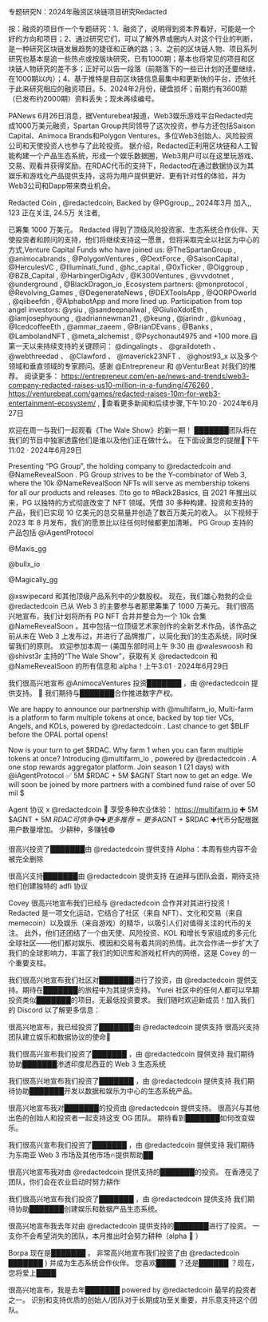 专题研究N：2024年融资区块链项目研究Redacted


按：融资的项目作一个专题研究：1、融资了，说明得到资本界看好，可能是一个好的方向和项目；2、通过研究它们，可以了解外界或圈内人对这个行业的判断，是一种研究区块链发展趋势的捷径和正确的路；3、之前的区块链人物、项目系列研究也基本是追一些热点或按版块研究，已有1000期；基本也将常见的项目和区块链人物研究的差不多；正好可以告一段落（前期落下的一些已计划的还要继续，在1000期以内）；4、基于推特是目前区块链信息最集中和更新快的平台，还依托于此来研究相应的融资项目。5、2024年2月份，硬盘损坏；前期约有3600期（已发布约2000期）资料丢失；现未再续编号。

PANews 6月26日消息，据Venturebeat报道，Web3娱乐游戏平台Redacted完成1000万美元融资，Spartan Group共同领导了这次投资，参与方还包括Saison Capital、Animoca Brands和Polygon Ventures。多位Web3创始人、风险投资公司和天使投资人也参与了此轮投资。
据介绍，Redacted正利用区块链和人工智能构建一个产品生态系统，形成一个娱乐数据圈，Web3用户可以在这里玩游戏、交易、观看并获得奖励。在RDAC代币的支持下，Redacted在通过数据协议为其娱乐和游戏化产品提供支持，这将为用户提供更好、更有针对性的体验，并为Web3公司和Dapp带来商业机会。

Redacted Coin
,
@redactedcoin,
Backed by 
@PGgroup_,
2024年3月 加入,,
123 正在关注,
24.5万 关注者,


已筹集 1000 万美元。
Redacted 得到了顶级风险投资家、生态系统合作伙伴、天使投资者和顾问的支持，他们将继续支持这一愿景，但将采取完全以社区为中心的方式,Venture Capital Funds who have joined us: 
@TheSpartanGroup
, 
@animocabrands
, 
@PolygonVentures
, 
@DextForce
, 
@SaisonCapital
, 
@HerculesVC
, 
@Illuminati_fund
, 
@hc_capital
, 
@0xTicker
, 
@Oiggroup
, 
@BZB_Capital
, 
@HarbingerDigAdv
, 
@K300Ventures
, 
@vvvdotnet
, 
@underground
, 
@BlackDragon_io
,Ecosystem partners: 
@monprotocol
, 
@Revolving_Games
, 
@DegenerateNews
, 
@DEXToolsApp
, 
@QORPOworld
, 
@qiibeefdn
, 
@AlphabotApp
 and more lined up.
Participation from top angel investors: 
@ysiu
, 
@sandeepnailwal
, 
@GiulioXdotEth
, 
@iamjosephyoung
, 
@adriannewman21
, 
@keung
, 
@jarindr
, 
@kunoag
, 
@IcedcoffeeEth
, 
@ammar_zaeem
, 
@BrianDEvans
, 
@Banks
, 
@LambolandNFT
, 
@meta_alchemist
, 
@Psychonaut4975
 and +100 more.自第一天以来持续支持的关键顾问： 
@dingalingts
 、 
@graildoteth
 、 
@webthreedad
 、 
@Clawford
 、 
@maverick23NFT
 、 
@ghost93_x
以及多个领域和垂直领域的专家顾问。感谢
@Entrepreneur
和 @VenturBeat 对我们的推荐。
阅读更多：
https://entrepreneur.com/en-ae/news-and-trends/web3-company-redacted-raises-us10-million-in-a-funding/476260
,
https://venturebeat.com/games/redacted-raises-10m-for-web3-entertainment-ecosystem/
,
🔔查看更多新闻和后续步骤,下午10:20 · 2024年6月27日

欢迎在周一与我们一起观看《The Wale Show》的新一期！
███████团队将在我们的节目中独家透露他们是谁以及他们正在做什么。
在下面设置您的提醒🫡下午11:02 · 2024年6月29日

Presenting “PG Group”, the holding company to 
@redactedcoin
 and 
@NameRevealSoon
. 
PG Group strives to be the Y-combinator of Web 3, where the 10k 
@NameRevealSoon
 NFTs will serve as membership tokens for all our products and releases.
⏰to go to #Back2Basics,
自 2021 年推出以来，PG 以独特的方式彻底改变了 NFT 领域。凭借 30 多种构建、投资和支持的产品，我们已实现 10 亿美元的总交易量并创造了数百万美元的收入。
以下视频于 2023 年 8 月发布，我们的愿景比以往任何时候都更加清晰。
PG Group 支持的产品包括
@iAgentProtocol
 
@Maxis_gg
 
@bullx_io
 
@Magically_gg
 
@xswipecard
和其他顶级产品系列中的少数股权。
现在，我们雄心勃勃的企业
@redactedcoin
已从 Web 3 的主要参与者那里筹集了 1000 万美元。
我们很高兴地宣布，我们计划将所有 PG NFT 合并并整合为一个 10k 合集
@NameRevealSoon
 。其中包括一位顶级艺术家创作的全新艺术作品，该作品之前从未在 Web 3 上发布过，并进行了品牌推广，以简化我们的生态系统，同时保留我们的原则。
欢迎参加本周一 (美国东部时间上午 9:30 由
@waleswoosh
和
@shivst3r
主持的“The Wale Show”，获取有关
@redactedcoin
和
@NameRevealSoon
的所有信息和 alpha！上午3:01 · 2024年6月29日

我们很高兴地宣布
@AnimocaVentures
投资███████ ，由
@redactedcoin
提供支持。 🤝
我们期待与███████合作推进数字产权。

We are happy to announce our partnership with 
@multifarm_io,
Multi-farm is a platform to farm multiple tokens at once, backed by top tier VCs, Angels, and KOLs, powered by 
@redactedcoin
.
Last chance to get $BLIF before the OPAL portal opens!

Now is your turn to get $RDAC.
Why farm 1 when you can farm multiple tokens at once?
Introducing 
@multifarm_io
, powered by 
@redactedcoin
.
A one stop rewards aggregator platform.
Join season 1 (21 days) with 
@iAgentProtocol
✅ 5M $RDAC + 5M $AGNT
Start now to get an edge. We will soon be joined by more partners with a combined fund raise of over 50 mil $

Agent 协议 x 
@redactedcoin
🤝
享受多种农业体验： https://multifarm.io
✚ 5M $AGNT + 5M $RDAC可供争夺
✚更多推荐 = 更多$AGNT + $RDAC
✚代币分配根据用户数量增加。
少耕种，多赚钱🟢

很高兴投资了███████由
@redactedcoin
提供支持
Alpha：本周有些内容不会被完全删除

很高兴支持███████由
@redactedcoin
提供支持
在迪拜与团队会面，期待支持他们创建独特的 adfi 协议

Covey 很高兴地宣布我们已经与
@redactedcoin
合作并对其进行投资！
Redacted 是一项文化运动，它结合了社区（来自 NFT）、文化和交易（来自 memecoin）以及娱乐（来自游戏）的精华，以吸引人们对值得关注的代币的关注。
此外，他们还团结了一个由天使、风险投资、KOL 和增长专家组成的多元化全球社区——他们都对娱乐、模因和交易有着共同的热情。此次合作进一步扩大了我们的全球影响力，丰富了我们的知识库和游戏杠杆内的网络，这是 Covey 的一个重要支柱。

我们很高兴地宣布我们社区对███████进行了投资，由
@redactedcoin
提供支持。期待在███████的旅程中为其提供支持。
Yurei 社区中的任何人都可以早期投资类似███████的项目。无最低投资要求。
我们随时欢迎新成员！加入我们的 Discord 以了解更多信息：

很高兴地宣布，我已经投资了███████由
@redactedcoin
提供支持
很高兴支持团队建立娱乐和数据协议的使命👀

我们很高兴宣布我们投资了███████ ，由
@redactedcoin
提供支持
我们期待协助███████渗透印度尼西亚的 Web 3 生态系统

我们很高兴地宣布我们投资了███████ ，由
@redactedcoin
提供支持
我们期待协助███████开发以数据和娱乐为中心的生态系统产品。

很高兴地宣布我对███████的投资由
@redactedcoin
提供支持。
很高兴与其他出色的创始人和投资者一起支持这支 OG 团队。
期待看到███████如何改变娱乐。

我们很高兴宣布我们投资了███████ ，由
@redactedcoin
提供支持
我们期待为东南亚 Web 3 市场及其他市场🔥提供帮助██

很高兴地宣布我对由
@redactedcoin
提供支持的███████的投资。
在香港见了团队，你们会在农业启动时努力耕作

我们很高兴地宣布我们投资了███████ ，由
@redactedcoin
提供支持
我们期待协助███████创建娱乐和数据产品生态系统。

很高兴地宣布我去年对由
@redactedcoin
提供支持的███████进行了投资。
一支你不会希望消失的团队，本月推出时会努力耕种（alpha 👀 ）

Borpa 现在是███████ 。
非常高兴地宣布我们投资了由
@redactedcoin
 ███████ ) 并成为生态系统合作伙伴。
您喜欢████ ？还是██████ ？现在，您将爱上████

很高兴地宣布，我是去年███████ powered by 
@redactedcoin
最早的投资者之一。
识别和支持优质的创始人/团队对于长期成功至关重要，并乐意支持这个团队。



